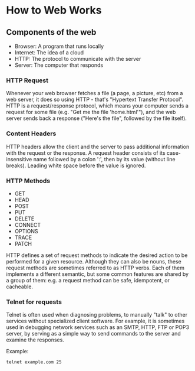 # How to Web Works

## Components of the web

- Browser: A program that runs locally
- Internet: The idea of a cloud
- HTTP: The protocol to communicate with the server
- Server: The computer that responds

### HTTP Request

Whenever your web browser fetches a file (a page, a picture, etc) from a web server, it does so using HTTP - that's "Hypertext Transfer Protocol".  HTTP is a request/response protocol, which means your computer sends a request for some file (e.g. "Get me the file 'home.html'"), and the web server sends back a response ("Here's the file", followed by the file itself).


### Content Headers

HTTP headers allow the client and the server to pass additional information with the request or the response. A request header consists of its case-insensitive name followed by a colon ':', then by its value (without line breaks). Leading white space before the value is ignored.

### HTTP Methods

- GET
- HEAD
- POST
- PUT
- DELETE
- CONNECT
- OPTIONS
- TRACE
- PATCH

HTTP defines a set of request methods to indicate the desired action to be performed for a given resource. Although they can also be nouns, these request methods are sometimes referred to as HTTP verbs. Each of them implements a different semantic, but some common features are shared by a group of them: e.g. a request method can be safe, idempotent, or cacheable.


### Telnet for requests

Telnet is often used when diagnosing problems, to manually "talk" to other services without specialized client software. For example, it is sometimes used in debugging network services such as an SMTP, HTTP, FTP or POP3 server, by serving as a simple way to send commands to the server and examine the responses.

Example:

```
telnet example.com 25
```
